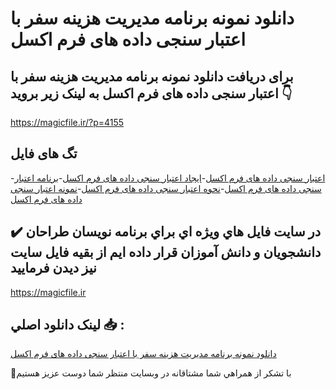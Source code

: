 # دانلود نمونه برنامه مدیریت هزینه سفر با اعتبار سنجی داده های فرم اکسل

## برای دریافت دانلود نمونه برنامه مدیریت هزینه سفر با اعتبار سنجی داده های فرم اکسل به لینک زیر بروید 👇

https://magicfile.ir/?p=4155

## تگ های فایل

-[اعتبار سنجی داده های فرم اکسل](https://magicfile.ir/product/%d9%85%d8%af%db%8c%d8%b1%db%8c%d8%aa-%d9%87%d8%b2%db%8c%d9%86%d9%87-%d8%b3%d9%81%d8%b1-%d8%a7%d8%b9%d8%aa%d8%a8%d8%a7%d8%b1-%d8%b3%d9%86%d8%ac%db%8c-%d8%af%d8%a7%d8%af%d9%87-%d9%87%d8%a7%db%8c-%d9%81%d8%b1%d9%85-%d8%a7%da%a9%d8%b3%d9%84/)-[ایجاد اعتبار سنجی داده های فرم اکسل](https://magicfile.ir/product/%d9%85%d8%af%db%8c%d8%b1%db%8c%d8%aa-%d9%87%d8%b2%db%8c%d9%86%d9%87-%d8%b3%d9%81%d8%b1-%d8%a7%d8%b9%d8%aa%d8%a8%d8%a7%d8%b1-%d8%b3%d9%86%d8%ac%db%8c-%d8%af%d8%a7%d8%af%d9%87-%d9%87%d8%a7%db%8c-%d9%81%d8%b1%d9%85-%d8%a7%da%a9%d8%b3%d9%84/)-[برنامه اعتبار سنجی داده های فرم اکسل](https://magicfile.ir/product/%d9%85%d8%af%db%8c%d8%b1%db%8c%d8%aa-%d9%87%d8%b2%db%8c%d9%86%d9%87-%d8%b3%d9%81%d8%b1-%d8%a7%d8%b9%d8%aa%d8%a8%d8%a7%d8%b1-%d8%b3%d9%86%d8%ac%db%8c-%d8%af%d8%a7%d8%af%d9%87-%d9%87%d8%a7%db%8c-%d9%81%d8%b1%d9%85-%d8%a7%da%a9%d8%b3%d9%84/)-[نحوه اعتبار سنجی داده های فرم اکسل](https://magicfile.ir/product/%d9%85%d8%af%db%8c%d8%b1%db%8c%d8%aa-%d9%87%d8%b2%db%8c%d9%86%d9%87-%d8%b3%d9%81%d8%b1-%d8%a7%d8%b9%d8%aa%d8%a8%d8%a7%d8%b1-%d8%b3%d9%86%d8%ac%db%8c-%d8%af%d8%a7%d8%af%d9%87-%d9%87%d8%a7%db%8c-%d9%81%d8%b1%d9%85-%d8%a7%da%a9%d8%b3%d9%84/)-[نمونه اعتبار سنجی داده های فرم اکسل](https://magicfile.ir/product/%d9%85%d8%af%db%8c%d8%b1%db%8c%d8%aa-%d9%87%d8%b2%db%8c%d9%86%d9%87-%d8%b3%d9%81%d8%b1-%d8%a7%d8%b9%d8%aa%d8%a8%d8%a7%d8%b1-%d8%b3%d9%86%d8%ac%db%8c-%d8%af%d8%a7%d8%af%d9%87-%d9%87%d8%a7%db%8c-%d9%81%d8%b1%d9%85-%d8%a7%da%a9%d8%b3%d9%84/)

## ✔️ در سايت فايل هاي ويژه اي براي برنامه نويسان طراحان دانشجويان و دانش آموزان قرار داده ايم از بقيه فايل سايت نيز ديدن فرماييد

https://magicfile.ir


## لينک دانلود اصلي 📥 :

[دانلود نمونه برنامه مدیریت هزینه سفر با اعتبار سنجی داده های فرم اکسل](https://magicfile.ir/product/%d9%85%d8%af%db%8c%d8%b1%db%8c%d8%aa-%d9%87%d8%b2%db%8c%d9%86%d9%87-%d8%b3%d9%81%d8%b1-%d8%a7%d8%b9%d8%aa%d8%a8%d8%a7%d8%b1-%d8%b3%d9%86%d8%ac%db%8c-%d8%af%d8%a7%d8%af%d9%87-%d9%87%d8%a7%db%8c-%d9%81%d8%b1%d9%85-%d8%a7%da%a9%d8%b3%d9%84/) 


🙏با تشکر از همراهي شما مشتاقانه در وبسایت منتظر شما دوست عزیز هستیم

